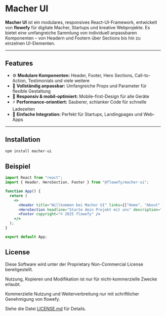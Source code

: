 # Macher UI

**Macher UI** ist ein modulares, responsives React-UI-Framework, entwickelt von **flowefy** für digitale Macher, Startups und kreative Webprojekte. Es bietet eine umfangreiche Sammlung von individuell anpassbaren Komponenten – von Headern und Footern über Sections bis hin zu einzelnen UI-Elementen.

---

## Features

- ⚙️ **Modulare Komponenten:** Header, Footer, Hero Sections, Call-to-Action, Testimonials und viele weitere  
- 🎨 **Vollständig anpassbar:** Umfangreiche Props und Parameter für flexible Gestaltung  
- 📱 **Responsiv & mobil-optimiert:** Mobile-first-Design für alle Geräte  
- ⚡ **Performance-orientiert:** Sauberer, schlanker Code für schnelle Ladezeiten  
- 🔌 **Einfache Integration:** Perfekt für Startups, Landingpages und Web-Apps  

---

## Installation

```bash
npm install macher-ui
```

## Beispiel

```jsx
import React from "react";
import { Header, HeroSection, Footer } from "@flowefy/macher-ui";

function App() {
  return (
    <>
      <Header title="Willkommen bei Macher UI" links={["Home", "About", "Contact"]} />
      <HeroSection headline="Starte dein Projekt mit uns" description="Flexible Komponenten für dein Webdesign." />
      <Footer copyright="© 2025 flowefy" />
    </>
  );
}

export default App;
```

## License

Diese Software wird unter der Proprietary Non-Commercial License bereitgestellt.

Nutzung, Kopieren und Modifikation ist nur für nicht-kommerzielle Zwecke erlaubt.

Kommerzielle Nutzung und Weiterverbreitung nur mit schriftlicher Genehmigung von flowefy.

Siehe die Datei [LICENSE.md](https://github.com/Flowefy/macher-ui/blob/main/LICENSE.md) für Details.



